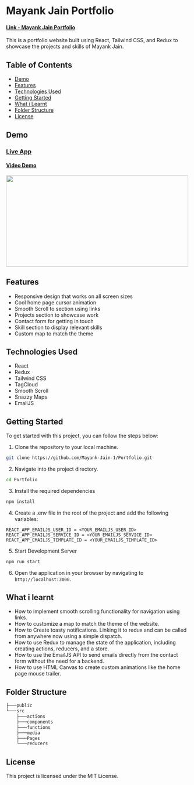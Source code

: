 # Mayank Jain Portfolio

#### [Link - Mayank Jain Portfolio](https://mayank-jain.vercel.app/)
This is a portfolio website built using React, Tailwind CSS, and Redux to showcase the projects and skills of Mayank Jain.

## Table of Contents

- [Demo](#demo)
- [Features](#features)
- [Technologies Used](#technologies-used)
- [Getting Started](#getting-started)
- [What i Learnt](#what-i-learnt)
- [Folder Structure](#folder-structure)
- [License](#license)

## Demo

### [Live App](https://mayank-jain.vercel.app/)

#### [Video Demo](https://i.imgur.com/4wEJlz4.mp4)
[<img src="https://imgur.com/NTL9nZh.png" width="500" height="250"/>](https://i.imgur.com/4wEJlz4.mp4)


## Features

- Responsive design that works on all screen sizes
- Cool home page cursor animation
- Smooth Scroll to section using links
- Projects section to showcase work
- Contact form for getting in touch
- Skill section to display relevant skills
- Custom map to match the theme

## Technologies Used

- React
- Redux
- Tailwind CSS
- TagCloud
- Smooth Scroll
- Snazzy Maps
- EmailJS

## Getting Started

To get started with this project, you can follow the steps below:

1. Clone the repository to your local machine.

```bash
git clone https://github.com/Mayank-Jain-1/Portfolio.git
```

2. Navigate into the project directory.

```bash
cd Portfolio
```
3. Install the required dependencies

```bash
npm install
```

4. Create a .env file in the root of the project and add the following variables:

```.env
REACT_APP_EMAILJS_USER_ID = <YOUR_EMAILJS_USER_ID>
REACT_APP_EMAILJS_SERVICE_ID = <YOUR_EMAILJS_SERVICE_ID>
REACT_APP_EMAILJS_TEMPLATE_ID = <YOUR_EMAILJS_TEMPLATE_ID>
```

5. Start Development Server

```bash
npm run start
```

6. Open the application in your browser by navigating to `http://localhost:3000`.

## What i learnt
- How to implement smooth scrolling functionality for navigation using links.
- How to customize a map to match the theme of the website.
- How to Create toasty notifications. Linking it to redux and can be called from anywhere now using a simple dispatch.
- How to use Redux to manage the state of the application, including creating actions, reducers, and a store.
- How to use the EmailJS API to send emails directly from the contact form without the need for a backend.
- How to use HTML Canvas to create custom animations like the home page mouse trailer.

## Folder Structure

```bash
├───public
└───src
    ├───actions
    ├───components
    ├───functions
    ├───media
    ├───Pages
    └───reducers
```

## License 
This project is licensed under the MIT License.
